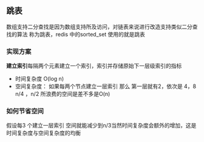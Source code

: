 ## 跳表
数组支持二分查找是因为数组支持所及访问，对链表来说进行改造支持类似二分查找的算法 称为跳表，redis 中的sorted_set 使用的就是跳表

### 实现方案
**建立索引**每隔两个元素建立一个索引，索引并存储原始下一层级索引的指标
- 时间复杂度 O(log n)
- 空间复杂度： 如果每两个节点建立一层索引 那么 第一层就有2，依次是 4，8 n/4 ，n/2 所浪费的空间是差不多是O(n)
### 如何节省空间
假设每3 个建立一层索引 空间就能减少到n/3当然时间复杂度会额外的增加，这是时间复杂度与空间复杂度的均衡

